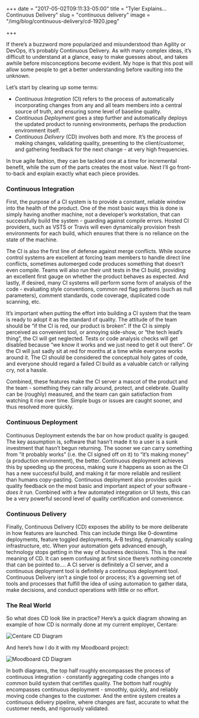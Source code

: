 +++
date = "2017-05-02T09:11:33-05:00"
title = "Tyler Explains... Continuous Delivery"
slug = "continuous delivery"
image = "/img/blog/continuous-delivery/cd-1920.jpeg"

+++

If there’s a buzzword more popularized and misunderstood than Agility or DevOps, it’s probably Continuous Delivery. As with many complex ideas, it’s difficult to understand at a glance, easy to make guesses about, and takes awhile before misconceptions become evident. My hope is that this post will allow some people to get a better understanding before vaulting into the unknown. <!--more-->

Let’s start by clearing up some terms:

- *Continuous Integration* (CI) refers to the process of automatically incorporating changes from any and all team members into a central source of truth, and ensuring some level of baseline quality.
- *Continuous Deployment* goes a step further and automatically deploys the updated product to running environments, perhaps the production environment itself.
- *Continuous Delivery* (CD) involves both and more. It’s the process of making changes, validating quality, presenting to the client/customer, and gathering feedback for the next change - at very high frequencies.

In true agile fashion, they can be tackled one at a time for incremental benefit, while the sum of the parts creates the most value. Next I’ll go front-to-back and explain exactly what each piece provides. 

### Continuous Integration
First, the purpose of a CI system is to provide a constant, reliable window into the health of the product. One of the most basic ways this is done is simply having another machine, not a developer’s workstation, that can successfully build the system - guarding against compile errors. Hosted CI providers, such as VSTS or Travis will even dynamically provision fresh environments for each build, which ensures that there is no reliance on the state of the machine.

The CI is also the first line of defense against merge conflicts. While source control systems are excellent at forcing team members to handle direct line conflicts, sometimes automerged code produces something that doesn’t even compile. Teams will also run their unit tests in the CI build, providing an excellent first gauge on whether the product behaves as expected. And lastly, if desired, many CI systems will perform some form of analysis of the code - evaluating style conventions, common red flag patterns (such as null parameters), comment standards, code coverage, duplicated code scanning, etc. 

It’s important when putting the effort into building a CI system that the team is ready to adopt it as the standard of quality. The attitude of the team should be “if the CI is red, our product is broken”. If the CI is simply perceived as convenient tool, or annoying side-show, or “the tech lead’s thing”, the CI will get neglected. Tests or code analysis checks will get disabled because “we know it works and we just need to get it out there”. Or the CI will just sadly sit at red for months at a time while everyone works around it. The CI should be considered the conceptual holy gates of code, and everyone should regard a failed CI build as a valuable catch or rallying cry, not a hassle.

Combined, these features make the CI server a mascot of the product and the team - something they can rally around, protect, and celebrate. Quality can be (roughly) measured, and the team can gain satisfaction from watching it rise over time. Simple bugs or issues are caught sooner, and thus resolved more quickly.

### Continuous Deployment
Continuous Deployment extends the bar on how product quality is gauged. The key assumption is, software that hasn’t made it to a user is a sunk investment that hasn’t begun returning. The sooner we can carry something from “it probably works” (i.e. the CI signed off on it) to “it’s making money” (a production environment), the better. Continuous deployment achieves this by speeding up the process, making sure it happens as soon as the CI has a new successful build, and making it far more reliable and resilient than humans copy-pasting. Continuous deployment also provides quick quality feedback on the most basic and important aspect of your software - *does it run*. Combined with a few automated integration or UI tests, this can be a very powerful second level of quality certification and convenience. 

### Continuous Delivery
Finally, Continuous Delivery (CD) exposes the ability to be more deliberate in how features are launched. This can include things like 0-downtime deployments, feature toggled deployments, A-B testing, dynamically scaling infrastructure, etc. When your automation gets advanced enough, technology stops getting in the way of business decisions. This is the real meaning of CD. It can seem confusing at first since there’s nothing concrete that can be pointed to…. A CI server is definitely a CI server, and a continuous deployment tool is definitely a continuous deployment tool. Continuous Delivery isn’t a single tool or process; it’s a governing set of tools and processes that fulfill the idea of using automation to gather data, make decisions, and conduct operations with little or no effort.

### The Real World
So what does CD look like in practice? Here’s a quick diagram showing an example of how CD is normally done at my current employer, Centare:

![Centare CD Diagram](/img/blog/continuous-delivery/centare_cd_pipe.png)

And here’s how I do it with my Moodboard project:

![Moodboard CD Diagram](/img/blog/continuous-delivery/personal_cd_pipe.png)

In both diagrams, the top half roughly encompasses the process of continuous integration - constantly aggregating code changes into a common build system that certifies quality. The bottom half roughly encompasses continuous deployment - smoothly, quickly, and reliably moving code changes to the customer. And the entire system creates a continuous delivery pipeline, where changes are fast, accurate to what the customer needs, and rigorously validated. 
